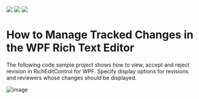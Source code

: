 <!-- default badges list -->
![](https://img.shields.io/endpoint?url=https://codecentral.devexpress.com/api/v1/VersionRange/214212176/19.2.2%2B)
[![](https://img.shields.io/badge/Open_in_DevExpress_Support_Center-FF7200?style=flat-square&logo=DevExpress&logoColor=white)](https://supportcenter.devexpress.com/ticket/details/T827758)
[![](https://img.shields.io/badge/📖_How_to_use_DevExpress_Examples-e9f6fc?style=flat-square)](https://docs.devexpress.com/GeneralInformation/403183)
<!-- default badges end -->
# How to Manage Tracked Changes in the WPF Rich Text Editor

The following code sample project shows how to view, accept and reject revision in RichEditControl for WPF. Specify display options for revisions and reviewers whose changes should be displayed.

![image](./media/project_image.png)
